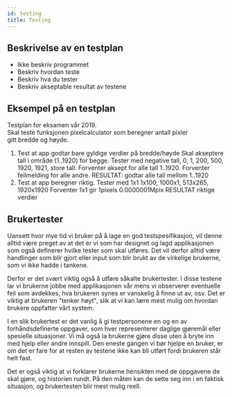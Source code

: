 ```yaml
---
id: testing
title: Testing
---
```

## Beskrivelse av en testplan

* Ikke beskriv programmet
* Beskriv hvordan teste
* Beskriv hva du tester
* Beskriv akseptable resultat av testene

## Eksempel på en testplan

Testplan for eksamen vår 2019.  
Skal teste funksjonen pixelcalculator som beregner antall pixler  
gitt bredde og høyde.

1. Test at app godtar bare gyldige verdier på bredde/høyde Skal akseptere tall i område \(1..1920\) for begge. Tester med negative tall, 0, 1, 200, 500, 1920, 1921, store tall. Forventer aksept for alle tall 1..1920. Forventer feilmelding for alle andre. RESULTAT: godtar alle tall mellom 1..1920
2. Test at app beregner riktig. Tester med 1x1 1x100, 1000x1, 513x265, 1920x1920 Forventer 1x1 gir 1pixels 0.0000001Mpix RESULTAT riktige verdier

## Brukertester

Uansett hvor mye tid vi bruker på å lage en god testspesifikasjon, vil denne
alltid være preget av at det er vi som har designet og lagd applikasjonen
som også definerer hvilke tester som skal utføres. Det vil derfor alltid
være handlinger som blir gjort eller input som blir brukt av de virkelige
brukerne, som vi ikke hadde i tankene.

Derfor er det svært viktig også å utføre såkalte brukertester. I disse testene
lar vi brukerne jobbe med applikasjonen vår mens vi observerer eventuelle
feil som avdekkes, hva brukeren synes er vanskelig å finne ut av, osv. Det
er viktig at brukeren "tenker høyt", slik at vi kan lære mest mulig om
hvordan brukere oppfatter vårt system.

I en slik brukertest er det vanlig å gi testpersonene en og en av
forhåndsdefinerte oppgaver, som hver representerer daglige gjøremål eller
spesielle situasjoner. Vi må også la brukerne gjøre disse uten å bryte inn
med hjelp eller andre innspill. Den eneste gangen vi bør hjelpe en bruker,
er om det er fare for at resten av testene ikke kan bli utført fordi brukeren
står helt fast.

Det er også viktig at vi forklarer brukerne hensikten med de oppgavene
de skal gjøre, og historien rundt. På den måten kan de sette seg inn i en
faktisk situasjon, og brukertesten blir mest mulig reell.